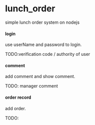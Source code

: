 # lunch_order
simple lunch order system on nodejs


#### login 
 use userName and password to login. 
 
 
 TODO:verification code /  authority of user 
 
 
#### comment
 add comment and show comment. 
 
 
 TODO: manager comment 
 
 
#### order record
 add order. 
 
 
 TODO: 
  
